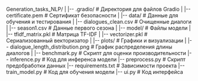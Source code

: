 Generation_tasks_NLP/
|
|-- .gradio/                 # Директория для файлов Gradio
|   |-- certificate.pem      # Сертификат безопасности
|
|-- data/                    # Данные для обучения и тестирования
|   |-- dialogues_clean.csv  # Очищенные диалоги
|   |-- season1.csv         # Данные первого сезона
|
|-- model/                   # Файлы модели
|   |-- tfidf_matrix.pkl     # Матрица TF-IDF
|   |-- vectorizer.pkl      # Сериализованный векторизатор
|
|-- plots/                   # Графики и визуализации
|   |-- dialogue_length_distribution.png  # График распределения длины диалогов
|
|-- benchmark.py             # Скрипт для оценки производительности
|-- inference.py             # Код для инференса модели
|-- preprocess.py            # Скрипт предобработки данных
|-- requirements.txt         # Зависимости проекта
|-- train_model.py           # Код для обучения модели
|-- ui.py                    # Код интерфейса